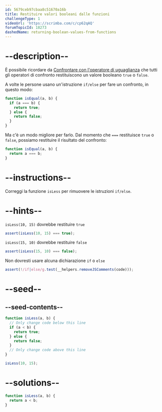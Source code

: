 ```yaml
---
id: 5679ceb97cbaa8c51670a16b
title: Restituire valori booleani dalle funzioni
challengeType: 1
videoUrl: 'https://scrimba.com/c/cp62qAQ'
forumTopicId: 18273
dashedName: returning-boolean-values-from-functions
---
```


# --description--

È possibile ricordare da <a href="/learn/javascript-algorithms-and-data-structures/basic-javascript/comparison-with-the-equality-operator" target="_blank" rel="noopener noreferrer nofollow">Confrontare con l'operatore di uguaglianza</a> che tutti gli operatori di confronto restituiscono un valore booleano `true` o `false`.

A volte le persone usano un'istruzione `if/else` per fare un confronto, in questo modo:

```js
function isEqual(a, b) {
  if (a === b) {
    return true;
  } else {
    return false;
  }
}
```

Ma c'è un modo migliore per farlo. Dal momento che `===` restituisce `true` o `false`, possiamo restituire il risultato del confronto:

```js
function isEqual(a, b) {
  return a === b;
}
```

# --instructions--

Correggi la funzione `isLess` per rimuovere le istruzioni `if/else`.

# --hints--

`isLess(10, 15)` dovrebbe restituire `true`

```js
assert(isLess(10, 15) === true);
```

`isLess(15, 10)` dovrebbe restituire `false`

```js
assert(isLess(15, 10) === false);
```

Non dovresti usare alcuna dichiarazione `if` o `else`

```js
assert(!/if|else/g.test(__helpers.removeJSComments(code)));
```

# --seed--

## --seed-contents--

```js
function isLess(a, b) {
  // Only change code below this line
  if (a < b) {
    return true;
  } else {
    return false;
  }
  // Only change code above this line
}

isLess(10, 15);
```

# --solutions--

```js
function isLess(a, b) {
  return a < b;
}
```
